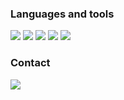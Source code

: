 ### Languages and tools

<!-- E44C30 -->

![](https://img.shields.io/badge/HTML-success?labelColor=ede8e8&logoColor=orange&style=for-the-badge&logo=html5)
![](https://img.shields.io/badge/CSS-success?labelColor=ede8e8&logoColor=blue&style=for-the-badge&logo=css3)
![](https://img.shields.io/badge/JAVASCRIPT-success?labelColor=ede8e8&logoColor=orange&style=for-the-badge&logo=javascript)
![](https://img.shields.io/badge/REACT-success?labelColor=ede8e8&logoColor=blue&style=for-the-badge&logo=react)
![](https://img.shields.io/badge/GIT-success?labelColor=ede8e8&logoColor=orange&style=for-the-badge&logo=git)

### Contact

[![](https://img.shields.io/badge/LinkedIn-0077B5?style=for-the-badge&logo=linkedin&logoColor=white)](https://www.linkedin.com/in/ihor-vyshniakov-%F0%9F%87%BA%F0%9F%87%A6-8b43a0161/)
